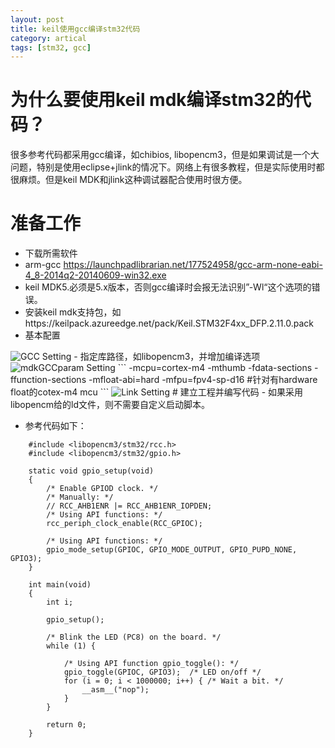 ```yaml
---
layout: post
title: keil使用gcc编译stm32代码
category: artical
tags: [stm32, gcc]
---
```


# 为什么要使用keil mdk编译stm32的代码？
很多参考代码都采用gcc编译，如chibios, libopencm3，但是如果调试是一个大问题，特别是使用eclipse+jlink的情况下。网络上有很多教程，但是实际使用时都很麻烦。但是keil MDK和jlink这种调试器配合使用时很方便。

# 准备工作
 - 下载所需软件
  - arm-gcc https://launchpadlibrarian.net/177524958/gcc-arm-none-eabi-4_8-2014q2-20140609-win32.exe
  - keil MDK5.必须是5.x版本，否则gcc编译时会报无法识别”-Wl“这个选项的错误。
  - 安装keil mdk支持包，如https://keilpack.azureedge.net/pack/Keil.STM32F4xx_DFP.2.11.0.pack
 - 基本配置
  <img src="mdkGCCConfig.jpg" alt="GCC Setting" class="inline"/>
  - 指定库路径，如libopencm3，并增加编译选项
  <img src="mdkGCCparam.jpg" alt="mdkGCCparam Setting" class="inline"/>
```
-mcpu=cortex-m4 -mthumb -fdata-sections -ffunction-sections  -mfloat-abi=hard -mfpu=fpv4-sp-d16
#针对有hardware float的cotex-m4 mcu
```
<img src="mdkLinkparam.jpg" alt="Link Setting" class="inline"/>
# 建立工程并编写代码
- 如果采用libopencm给的ld文件，则不需要自定义启动脚本。

- 参考代码如下：
```
    #include <libopencm3/stm32/rcc.h>
    #include <libopencm3/stm32/gpio.h>

    static void gpio_setup(void)
    {
        /* Enable GPIOD clock. */
        /* Manually: */
        // RCC_AHB1ENR |= RCC_AHB1ENR_IOPDEN;
        /* Using API functions: */
        rcc_periph_clock_enable(RCC_GPIOC);

        /* Using API functions: */
        gpio_mode_setup(GPIOC, GPIO_MODE_OUTPUT, GPIO_PUPD_NONE, GPIO3);
    }

    int main(void)
    {
        int i;

        gpio_setup();

        /* Blink the LED (PC8) on the board. */
        while (1) {

            /* Using API function gpio_toggle(): */
            gpio_toggle(GPIOC, GPIO3);	/* LED on/off */
            for (i = 0; i < 1000000; i++) {	/* Wait a bit. */
                __asm__("nop");
            }
        }

        return 0;
    }
```

